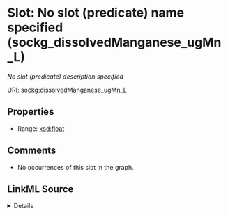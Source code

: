 

# Slot: No slot (predicate) name specified (sockg_dissolvedManganese_ugMn_L)


_No slot (predicate) description specified_







URI: [sockg:dissolvedManganese_ugMn_L](https://idir.uta.edu/sockg-ontology/docs/dissolvedManganese_ugMn_L)



<!-- no inheritance hierarchy -->








## Properties

* Range: [xsd:float](http://www.w3.org/2001/XMLSchema#float)





## Comments

* No occurrences of this slot in the graph.



## LinkML Source

<details>

```yaml
name: sockg_dissolvedManganese_ugMn_L
description: No slot (predicate) description specified
title: No slot (predicate) name specified
comments:
- No occurrences of this slot in the graph.
from_schema: soc-kg
rank: 1000
domain: sockg_WaterQualityConc
slot_uri: sockg:dissolvedManganese_ugMn_L
alias: sockg_dissolvedManganese_ugMn_L
range: float

```
</details>